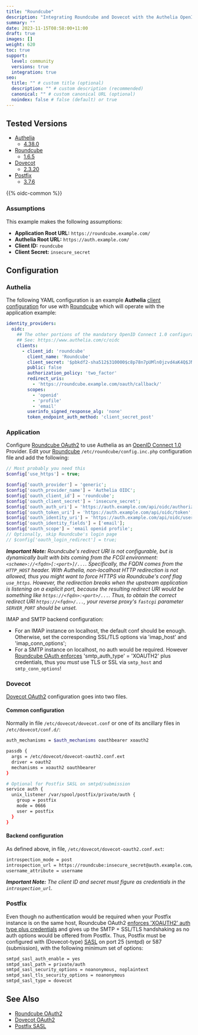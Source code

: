```yaml
---
title: "Roundcube"
description: "Integrating Roundcube and Dovecot with the Authelia OpenID Connect 1.0 Provider."
summary: ""
date: 2023-11-15T08:58:00+11:00
draft: true
images: []
weight: 620
toc: true
support:
  level: community
  versions: true
  integration: true
seo:
  title: "" # custom title (optional)
  description: "" # custom description (recommended)
  canonical: "" # custom canonical URL (optional)
  noindex: false # false (default) or true
---
```


## Tested Versions

* [Authelia]
  * [4.38.0](https://github.com/authelia/authelia/releases/tag/v4.38.0)
* [Roundcube]
  * [1.6.5](https://github.com/roundcube/roundcubemail/releases/tag/1.6.4)
* [Dovecot]
  * [2.3.20](https://dovecot.org/doc/NEWS)
* [Postfix]
  * [3.7.6](https://www.postfix.org/announcements/postfix-3.8.1.html)

{{% oidc-common %}}

### Assumptions

This example makes the following assumptions:

* __Application Root URL:__ `https://roundcube.example.com/`
* __Authelia Root URL:__ `https://auth.example.com/`
* __Client ID:__ `roundcube`
* __Client Secret:__ `insecure_secret`

## Configuration

### Authelia

The following YAML configuration is an example __Authelia__ [client configuration] for use with [Roundcube] which will
operate with the application example:

```yaml {title="configuration.yml"}
identity_providers:
  oidc:
    ## The other portions of the mandatory OpenID Connect 1.0 configuration go here.
    ## See: https://www.authelia.com/c/oidc
    clients:
      - client_id: 'roundcube'
        client_name: 'Roundcube'
        client_secret: '$pbkdf2-sha512$310000$c8p78n7pUMln0jzvd4aK4Q$JNRBzwAo0ek5qKn50cFzzvE9RXV88h1wJn5KGiHrD0YKtZaR/nCb2CJPOsKaPK0hjf.9yHxzQGZziziccp6Yng'  # The digest of 'insecure_secret'.
        public: false
        authorization_policy: 'two_factor'
        redirect_uris:
          - 'https://roundcube.example.com/oauth/callback/'
        scopes:
          - 'openid'
          - 'profile'
          - 'email'
        userinfo_signed_response_alg: 'none'
        token_endpoint_auth_method: 'client_secret_post'
```

### Application

Configure [Roundcube OAuth2] to use Authelia as an [OpenID Connect 1.0] Provider. Edit your [Roundcube]
`/etc/roundcube/config.inc.php` configuration file and add the following:

```php
// Most probably you need this
$config['use_https'] = true;

$config['oauth_provider'] = 'generic';
$config['oauth_provider_name'] = 'Authelia OIDC';
$config['oauth_client_id'] = 'roundcube';
$config['oauth_client_secret'] = 'insecure_secret';
$config['oauth_auth_uri'] = 'https://auth.example.com/api/oidc/authorization';
$config['oauth_token_uri'] = 'https://auth.example.com/api/oidc/token';
$config['oauth_identity_uri'] = 'https://auth.example.com/api/oidc/userinfo';
$config['oauth_identity_fields'] = ['email'];
$config['oauth_scope'] = 'email openid profile';
// Optionally, skip Roundcube's login page
// $config['oauth_login_redirect'] = true;
```

*__Important Note:__ Roundcube's redirect URI is not configurable, but is dynamically built with bits coming from the
FCGI environment: `<scheme>://<fqdn>[:<port>]/...`. Specifically, the FQDN comes from the `HTTP_HOST` header. With
Authelia, non-localhost HTTP redirection is not allowed, thus you might want to force HTTPS via Roundcube's conf flag
`use_https`. However, the redirection breaks when the upstream application is listening on a explicit port, because the
resulting redirect URI would be something like `https://<fqdn>:<port>/...`. Thus, to obtain the correct redirect URI
`https://<fqdn>/...`, your reverse proxy's `fastcgi` parameter `SERVER_PORT` should be unset.*

IMAP and SMTP backend configuration:
- For an IMAP instance on localhost, the default conf should be enough. Otherwise, set the corresponding SSL/TLS options
  via 'imap_host' and 'imap_conn_options';
- For a SMTP instance on localhost, no auth would be required. However
  [Roundcube OAuth enforces](https://github.com/roundcube/roundcubemail/issues/9183) 'smtp_auth_type' = 'XOAUTH2' plus
  credentials, thus you *must* use TLS or SSL via `smtp_host` and `smtp_conn_options`!


### Dovecot

[Dovecot OAuth2] configuration goes into two files.

#### Common configuration

Normally in file `/etc/dovecot/dovecot.conf` or one of its ancillary files in
`/etc/dovecot/conf.d/`:

```bash
auth_mechanisms = $auth_mechanisms oauthbearer xoauth2

passdb {
  args = /etc/dovecot/dovecot-oauth2.conf.ext
  driver = oauth2
  mechanisms = xoauth2 oauthbearer
}

# Optional for Postfix SASL on smtpd/submission
service auth {
  unix_listener /var/spool/postfix/private/auth {
    group = postfix
    mode = 0666
    user = postfix
  }
}
```

#### Backend configuration

As defined above, in file,  `/etc/dovecot/dovecot-oauth2.conf.ext`:

```bash
introspection_mode = post
introspection_url = https://roundcube:insecure_secret@auth.example.com/api/oidc/introspection
username_attribute = username
```

*__Important Note:__ The client ID and secret must figure as credentials in
the `introspection_url`.*

### Postfix

Even though no authentication would be required when your Postfix instance is on the same host, Roundcube OAuth2
[enforces 'XOAUTH2' auth type plus credentials](https://github.com/roundcube/roundcubemail/issues/9183) and gives up the SMTP + SSL/TLS handshaking as no auth options
would be offered from Postfix. Thus, Postfix must be configured with (Dovecot-type) [SASL](https://www.postfix.org/SASL_README.html) on port 25 (smtpd) or
587 (submission), with the following minimum set of options:

```bash
smtpd_sasl_auth_enable = yes
smtpd_sasl_path = private/auth
smtpd_sasl_security_options = noanonymous, noplaintext
smtpd_sasl_tls_security_options = noanonymous
smtpd_sasl_type = dovecot
```

## See Also

* [Roundcube OAuth2]
* [Dovecot OAuth2]
* [Postfix SASL]

[Authelia]: https://www.authelia.com
[Roundcube]: https://roundcube.net/
[Roundcube OAuth2]: https://github.com/roundcube/roundcubemail/wiki/Configuration:-OAuth2
[OpenID Connect 1.0]: ../../openid-connect/introduction.md
[Dovecot]: https://dovecot.org/
[Dovecot OAuth2]: https://doc.dovecot.org/configuration_manual/authentication/oauth2/
[Postfix]: https://www.postfix.org/
[Postfix SASL]: https://www.postfix.org/SASL_README.html
[client configuration]: ../../../configuration/identity-providers/openid-connect/clients.md
